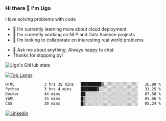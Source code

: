 ### Hi there 👋 I'm Ugo
<!--![PyCharm](https://img.shields.io/badge/PyCharm-000000.svg?&style=for-the-badge&logo=PyCharm&logoColor=white)&nbsp;
![PyTorch](https://img.shields.io/badge/PyTorch-EE4C2C?style=for-the-badge&logo=pytorch&logoColor=white)&nbsp;
![GitKraken](https://img.shields.io/badge/GitKraken-179287?style=for-the-badge&logo=GitKraken&logoColor=white)&nbsp;)-->

I love solving problems with code

- 🌱 I’m currently learning more about cloud deployment
- 🔭 I’m currently working on NLP and Data Science projects
- 👯 I’m looking to collaborate on interesting real world problems
<!-- - 🤔 I’m looking for help with  -->
- 💬 Ask me about anything. Always happy to chat.
- Thanks for stopping by!


![Ugo's GitHub stats](https://github-readme-stats-eight-theta.vercel.app/api?username=uokoroafor&show_icons=true&theme=transparent&hide=stars,issues)
<!--![Ugo's GitHub stats](https://github-readme-stats-eight-theta.vercel.app/api?username=uokoroafor&show_icons=true&theme=transparent&hide=issues)-->

[![Top Langs](https://github-readme-stats-git-masterrstaa-rickstaa.vercel.app/api/top-langs/?username=uokoroafor&layout=compact&theme=transparent)](https://github.com/uokoroafor/)



<!-- ### This week in code 👨🏾‍💻 -->
<!--START_SECTION:waka-->

```txt
HTML             3 hrs 38 mins   █████████▒░░░░░░░░░░░░░░░   36.89 %
Python           3 hrs 4 mins    ███████▓░░░░░░░░░░░░░░░░░   31.25 %
Docker           44 mins         ██░░░░░░░░░░░░░░░░░░░░░░░   07.58 %
YAML             33 mins         █▒░░░░░░░░░░░░░░░░░░░░░░░   05.66 %
CSS              30 mins         █▒░░░░░░░░░░░░░░░░░░░░░░░   05.24 %
```

<!--END_SECTION:waka-->

<!--
  ![visitors](https://visitor-badge.glitch.me/badge?page_id=page.id&left_color=green&right_color=red)
  ![visitors](https://visitor-badge.glitch.me/badge?page_id=${uokoroafor}.${uokoroafor})-->

 

[![Linkedin](https://img.shields.io/badge/linkedin-%230077B5.svg?style=for-the-badge&logo=linkedin&logoColor=white)](https://www.linkedin.com/in/ugo-okoroafor-49709878/) &nbsp;

<!--
**Uokoroafor/Uokoroafor** is a ✨ _special_ ✨ repository because its `README.md` (this file) appears on your GitHub profile.

Here are some ideas to get you started:

- 🔭 I’m currently working on ...
- 🌱 I’m currently learning ...
- 👯 I’m looking to collaborate on ...
- 🤔 I’m looking for help with ...
- 💬 Ask me about ...
- 📫 How to reach me: ...
- 😄 Pronouns: ...
- ⚡ Fun fact: ...
[![Ugo's's wakatime stats](https://github-readme-stats.vercel.app/api/wakatime?username=willianrod)](https://github.com/anuraghazra/github-readme-stats)

-->
